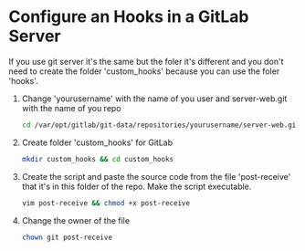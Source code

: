 # Configure an Hooks in a GitLab Server 

If you use git server it's the same but the foler it's different and you don't need to create the folder 'custom_hooks' because you can use the foler 'hooks'.

1.  Change 'yourusername' with the name of you user and server-web.git with the name of you repo
    ```bash
    cd /var/opt/gitlab/git-data/repositories/yourusername/server-web.git
    ```
2.  Create folder 'custom_hooks' for GitLab
    ```bash
    mkdir custom_hooks && cd custom_hooks
    ```
3.  Create the script and paste the source code from the file 'post-receive' that it's in this folder of the repo. Make the script executable.
    ```bash
    vim post-receive && chmod +x post-receive
    ```
4. Change the owner of the file
    ```bash
    chown git post-receive
    ```